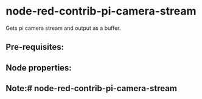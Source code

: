 # node-red-contrib-pi-camera-stream
Gets pi camera stream and output as a buffer.

## Pre-requisites:

## Node properties:

## Note:#   n o d e - r e d - c o n t r i b - p i - c a m e r a - s t r e a m  
 
